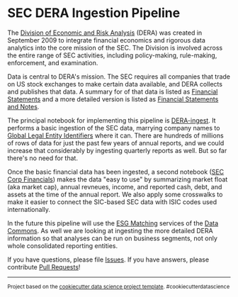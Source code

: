 SEC DERA Ingestion Pipeline
==============================

The [Division of Economic and Risk Analysis](https://www.sec.gov/dera) (DERA) was created in September 2009 to integrate financial economics and rigorous data analytics into the core mission of the SEC. The Division is involved across the entire range of SEC activities, including policy-making, rule-making, enforcement, and examination.

Data is central to DERA's mission.  The SEC requires all companies that trade on US stock exchanges to make certain data available, and DERA collects and publishes that data.  A summary for of that data is listed as [Financial Statements](https://www.sec.gov/dera/data/financial-statement-data-sets.html) and a more detailed version is listed as [Financial Statements and Notes](https://www.sec.gov/dera/data/financial-statement-and-notes-data-set.html).

The principal notebook for implementing this pipeline is [DERA-ingest](notebooks/DERA-ingest.ipynb). It performs a basic ingestion of the SEC data, marrying company names to [Global Legal Entity Identifiers](https://www.gleif.org/en) where it can.  There are hundreds of millions of rows of data for just the past few years of annual reports, and we could increase that considerably by ingesting quarterly reports as well.  But so far there's no need for that.

Once the basic financial data has been ingested, a second notebook ([SEC Corp Financials](notebooks/SEC%20Corp%20Financials.ipynb)) makes the data "easy to use" by summarizing market float (aka market cap), annual revneues, income, and reported cash, debt, and assets at the time of the annual report.  We also apply some crosswalks to make it easier to connect the SIC-based SEC data with ISIC codes used internationally.

In the future this pipeline will use the [ESG Matching](https://github.com/os-climate/esg-matching) services of the [Data Commons](https://github.com/os-climate/os_c_data_commons).  As well we are looking at ingesting the more detailed DERA information so that analyses can be run on business segments, not only whole consolidated reporting entities.

If you have questions, please file [Issues](https://github.com/os-climate/itr-data-pipeline/issues).  If you have answers, please contribute [Pull Requests](https://github.com/os-climate/itr-data-pipeline/pulls)!

--------

<p><small>Project based on the <a target="_blank" href="https://drivendata.github.io/cookiecutter-data-science/">cookiecutter data science project template</a>. #cookiecutterdatascience</small></p>
